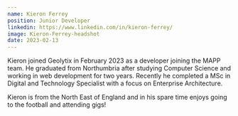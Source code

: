 ```yaml
---
name: Kieron Ferrey
position: Junior Developer
linkedin: https://www.linkedin.com/in/kieron-ferrey/
image: Kieron-Ferrey-headshot
date: 2023-02-13
---
```


Kieron joined Geolytix in February 2023 as a developer joining the MAPP team. He graduated from Northumbria after studying Computer Science and working in web development for two years. Recently he completed a MSc in Digital and Technology Specialist with a focus on Enterprise Architecture. 

Kieron is from the North East of England and in his spare time enjoys going to the football and attending gigs!
